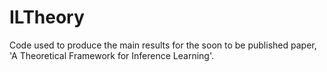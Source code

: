 # ILTheory
Code used to produce the main results for the soon to be published paper, 'A Theoretical Framework for Inference Learning'.
